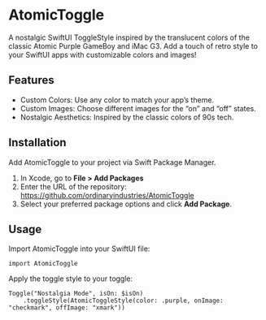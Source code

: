 # AtomicToggle
A nostalgic SwiftUI ToggleStyle inspired by the translucent colors of the classic Atomic Purple GameBoy and iMac G3. Add a touch of retro style to your SwiftUI apps with customizable colors and images!

## Features
- Custom Colors: Use any color to match your app’s theme.
- Custom Images: Choose different images for the “on” and “off” states.
- Nostalgic Aesthetics: Inspired by the classic colors of 90s tech.

## Installation

Add AtomicToggle to your project via Swift Package Manager.
1. In Xcode, go to **File > Add Packages**
2. Enter the URL of the repository: https://github.com/ordinaryindustries/AtomicToggle
3. Select your preferred package options and click **Add Package**.
                                                
## Usage
Import AtomicToggle into your SwiftUI file:
```
import AtomicToggle
```

Apply the toggle style to your toggle:
```
Toggle("Nostalgia Mode", isOn: $isOn)
    .toggleStyle(AtomicToggleStyle(color: .purple, onImage: "checkmark", offImage: "xmark"))
```
